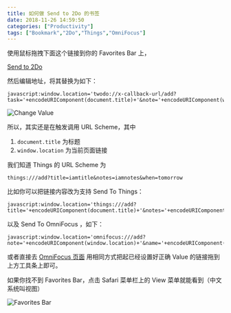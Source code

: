 ```yaml
---
title: 如何做 Send to 2Do 的书签
date: 2018-11-26 14:59:50
categories: ["Productivity"]
tags: ["Bookmark","2Do","Things","OmniFocus"]
---
```



使用鼠标拖拽下面这个链接到你的 Favorites Bar 上，

[Send to 2Do](javascript:window.location='')

然后编辑地址，将其替换为如下：

```
javascript:window.location='twodo://x-callback-url/add?task='+encodeURIComponent(document.title)+'&note='+encodeURIComponent(window.location)+'&action=url:'+encodeURIComponent(window.location)
```

![Change Value](https://i.imgur.com/7M0xN1g.jpg)


所以，其实还是在触发调用 URL Scheme，其中 

1. `document.title` 为标题
2. `window.location` 为当前页面链接

我们知道 Things 的 URL Scheme 为 

`things:///add?title=iamtitle&notes=iamnotes&when=tomorrow`

比如你可以把链接内容改为支持 Send To Things：

```
javascript:window.location='things:///add?title='+encodeURIComponent(document.title)+'&notes='+encodeURIComponent(window.location)+'&when=today'
```

以及 Send To OmniFocus ，如下：

```
javascript:window.location='omnifocus:///add?note='+encodeURIComponent(window.location)+'&name='+encodeURIComponent(document.title)
```

或者直接去 [OmniFocus 页面](http://people.omnigroup.com/kc/OmniFocus/SendToOmniFocusBookmarklet.html) 用相同方式把起已经设置好正确 Value 的链接拖到上方工具条上即可。


如果你找不到 Favorites Bar，点击 Safari 菜单栏上的 View 菜单就能看到（中文系统叫视图）

![Favorites Bar](https://i.imgur.com/ZBqkn4Z.jpg)

